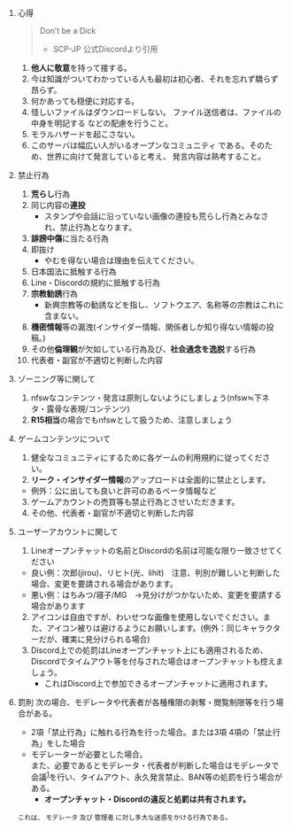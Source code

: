 1. 心得

    >Don’t be a Dick
    >- SCP-JP 公式Discordより引用

    1. **他人に敬意**を持って接する。
    2. 今は知識がついてわかっている人も最初は初心者、それを忘れず驕らず昂らず。
    3. 何かあっても穏便に対応する。
    4. 怪しいファイルはダウンロードしない。
            ファイル送信者は、ファイルの中身を明記する  などの配慮を行うこと。
    5. モラルハザードを起こさない。
    6. このサーバは幅広い人がいるオープンなコミュニティ である。そのため、世界に向けて発言していると考え、   発言内容は熟考すること。
   

2. 禁止行為
    1. **荒らし**行為
    2. 同じ内容の**連投**
       - スタンプや会話に沿っていない画像の連投も荒らし行為とみなされ、禁止行為となります。
    3. **誹謗中傷**に当たる行為 
    4. 即抜け
       - やむを得ない場合は理由を伝えてください。
    5. 日本国法に抵触する行為
    6. Line・Discordの規約に抵触する行為
    7. **宗教勧誘**行為  
        - 新興宗教等の勧誘などを指し、ソフトウエア、名称等の宗教はこれに含まない。
    8. **機密情報**等の漏洩(インサイダー情報、関係者しか知り得ない情報の投稿。)
    9. その他**倫理観**が欠如している行為及び、**社会通念を逸脱**する行為
    10. 代表者・副官が不適切と判断した内容


3.  ゾーニング等に関して
    1.  nfswなコンテンツ・発言は原則しないようにしましょう(nfsw≒下ネタ・露骨な表現/コンテンツ)
    2.  **R15相当**の場合でもnfswとして扱うため、注意しましょう


4. ゲームコンテンツについて
   1. 健全なコミュニティにするために各ゲームの利用規約に従ってください。
   2. **リーク・インサイダー情報**のアップロードは全面的に禁止とします。
   - 例外：公に出しても良いと許可のあるベータ情報など
   3. ゲームアカウントの売買等も禁止行為とさせいただきます。
   4. その他、代表者・副官が不適切と判断した内容


5. ユーザーアカウントに関して
   1. Lineオープンチャットの名前とDiscordの名前は可能な限り一致させてください
   - 良い例：次郎(jirou)、リヒト(光、lihit)　注意、判別が難しいと判断した場合、変更を要請される場合があります。
   - 悪い例：はちみつ/寝子/MG　→見分けがつかないため、変更を要請する場合があります
   2. アイコンは自由ですが、わいせつな画像を使用しないでください。また、アイコン被りは避けるようにお願いします。(例外：同じキャラクターだが、確実に見分けられる場合)
   3. Discord上での処罰はLineオープンチャット上にも適用されるため、Discordでタイムアウト等を付与された場合はオープンチャットも控えましょう。
      - これはDiscord上で参加できるオープンチャットに適用されます。
      


6. 罰則
   次の場合、モデレータや代表者が各種権限の剥奪・閲覧制限等を行う場合がある。  
    - 2項「禁止行為」に触れる行為を行った場合。または3項 4項の「禁止行為」をした場合  
    - モデレーターが必要とした場合。  
    また、必要であるとモデレータ・代表者が判断した場合はモデレータで会議<sup>[1](#note1)</sup>を行い、タイムアウト、永久発言禁止、BAN等の処罰を行う場合がある。
        - **オープンチャット・Discordの違反と処罰は共有されます。**


    <small id="note1">これは、 モデレータ 及び 管理者 に対し多大な迷惑をかける行為である。</small>